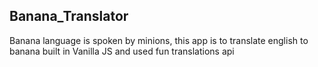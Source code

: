 ## Banana_Translator
Banana language is spoken by minions, this app is to translate english to banana built in Vanilla JS and used fun translations api

